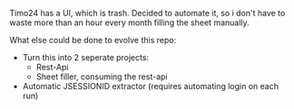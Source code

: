 Timo24 has a UI, which is trash. 
Decided to automate it, so i don't have to waste more than an hour every month filling the sheet manually.

What else could be done to evolve this repo:
- Turn this into 2 seperate projects: 
  - Rest-Api
  - Sheet filler, consuming the rest-api
- Automatic JSESSIONID extractor (requires automating login on each run)
